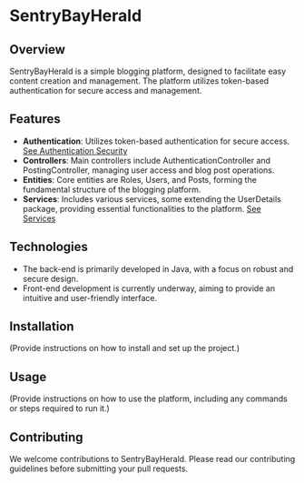# SentryBayHerald

## Overview
SentryBayHerald is a simple blogging platform, designed to facilitate easy content creation and management. The platform utilizes token-based authentication for secure access and management.

## Features
- **Authentication**: Utilizes token-based authentication for secure access. [See Authentication Security](https://github.com/shoshinmas/sentrybayherald/tree/master/src/main/java/com/beardedbrothers/sentrybayherald/security)
- **Controllers**: Main controllers include AuthenticationController and PostingController, managing user access and blog post operations.
- **Entities**: Core entities are Roles, Users, and Posts, forming the fundamental structure of the blogging platform.
- **Services**: Includes various services, some extending the UserDetails package, providing essential functionalities to the platform. [See Services](https://github.com/shoshinmas/sentrybayherald/tree/master/src/main/java/com/beardedbrothers/sentrybayherald/service)

## Technologies
- The back-end is primarily developed in Java, with a focus on robust and secure design.
- Front-end development is currently underway, aiming to provide an intuitive and user-friendly interface.

## Installation
(Provide instructions on how to install and set up the project.)

## Usage
(Provide instructions on how to use the platform, including any commands or steps required to run it.)

## Contributing
We welcome contributions to SentryBayHerald. Please read our contributing guidelines before submitting your pull requests.


